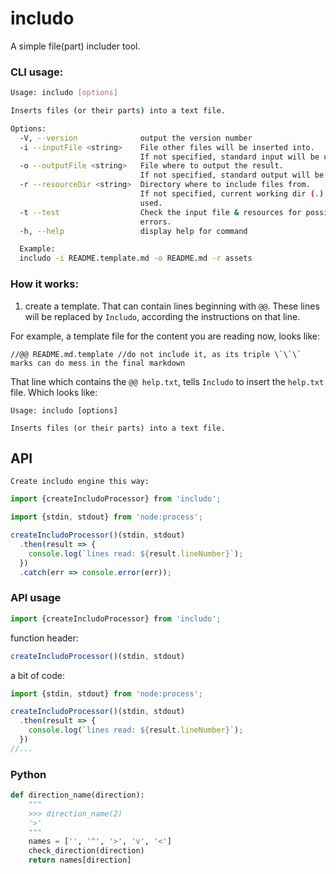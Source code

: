 <!--- Comments are Fun --->

# includo

A simple file(part) includer tool.

### CLI usage:

```sh
Usage: includo [options]

Inserts files (or their parts) into a text file.

Options:
  -V, --version              output the version number
  -i --inputFile <string>    File other files will be inserted into.
                             If not specified, standard input will be used.
  -o --outputFile <string>   File where to output the result.
                             If not specified, standard output will be used.
  -r --resourceDir <string>  Directory where to include files from.
                             If not specified, current working dir (.) will be
                             used.
  -t --test                  Check the input file & resources for possible
                             errors.
  -h, --help                 display help for command

  Example: 
  includo -i README.template.md -o README.md -r assets

```

### How it works:

1. create a template. That can contain lines beginning with `@@`. These lines will be replaced by `Includo`, according the instructions on that line.

For example, a template file for the content you are reading now, looks like:

```
//@@ README.md.template //do not include it, as its triple \`\`\` marks can do mess in the final markdown
```

That line which contains the `@@ help.txt`, tells `Includo` to insert the `help.txt` file. Which looks like:

```
Usage: includo [options]

Inserts files (or their parts) into a text file.
```

## API

    Create includo engine this way:

```ts
import {createIncludoProcessor} from 'includo';

import {stdin, stdout} from 'node:process';

createIncludoProcessor()(stdin, stdout)
  .then(result => {
    console.log(`lines read: ${result.lineNumber}`);
  })
  .catch(err => console.error(err));
```

### API usage

```ts
import {createIncludoProcessor} from 'includo';
```

function header:

```ts
createIncludoProcessor()(stdin, stdout)
```

a bit of code:

```ts
import {stdin, stdout} from 'node:process';

createIncludoProcessor()(stdin, stdout)
  .then(result => {
    console.log(`lines read: ${result.lineNumber}`);
  })
//...
```

### Python

```py
def direction_name(direction):
    """
    >>> direction_name(2)
    '>'
    """
    names = ['', '^', '>', 'v', '<']
    check_direction(direction)
    return names[direction]
```
